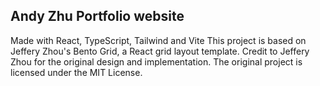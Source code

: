 ## Andy Zhu Portfolio website

Made with React, TypeScript, Tailwind and Vite
This project is based on Jeffery Zhou's Bento Grid, a React grid layout template. Credit to Jeffery Zhou for the original design and implementation. The original project is licensed under the MIT License.
